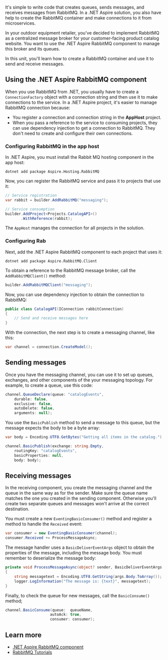 It's simple to write code that creates queues, sends messages, and receives messages from RabbitMQ. In a .NET Aspire solution, you also have help to create the RabbitMQ container and make connections to it from microservices.

In your outdoor equipment retailer, you've decided to implement RabbitMQ as a centralized message broker for your customer-facing product catalog website. You want to use the .NET Aspire RabbitMQ component to manage this broker and its queues.

In this unit, you'll learn how to create a RabbitMQ container and use it to send and receive messages.

## Using the .NET Aspire RabbitMQ component

When you use RabbitMQ from .NET, you usually have to create a `ConnectionFactory` object with a connection string and then use it to make connections to the service. In a .NET Aspire project, it's easier to manage RabbitMQ connection because:

- You register a connection and connection string in the **AppHost** project.
- When you pass a reference to the service to consuming projects, they can use dependency injection to get a connection to RabbitMQ. They don't need to create and configure their own connections.

### Configuring RabbitMQ in the app host

In .NET Aspire, you must install the Rabbit MQ hosting component in the app host:

```dotnetcli
dotnet add package Aspire.Hosting.RabbitMQ
```

Now, you can register the RabbitMQ service and pass it to projects that use it:

```csharp
// Service registration
var rabbit = builder.AddRabbitMQ("messaging");

// Service consumption
builder.AddProject<Projects.CatalogAPI>()
       .WithReference(rabbit);
```

The `AppHost` manages the connection for all projects in the solution.


### Configuring Rab

Next, add the .NET Aspire RabbitMQ component to each project that uses it:

```dotnetcli
dotnet add package Aspire.RabbitMQ.Client
```

To obtain a reference to the RabbitMQ message broker, call the `AddRabbitMQClient()` method:

```csharp
builder.AddRabbitMQClient("messaging");
```

Now, you can use dependency injection to obtain the connection to RabbitMQ:

```csharp
public class CatalogAPI(IConnection rabbitConnection)
{
    // Send and receive messages here
}
```

With the connection, the next step is to create a messaging channel, like this:

```csharp
var channel = connection.CreateModel();
```

## Sending messages

Once you have the messaging channel, you can use it to set up queues, exchanges, and other components of the your messaging topology. For example, to create a queue, use this code:

```csharp
channel.QueueDeclare(queue: "catalogEvents",
    durable: false,
    exclusive: false,
    autoDelete: false,
    arguments: null);
```

You use the `BasicPublish` method to send a message to this queue, but the message expects the body to be a byte array:

```csharp
var body = Encoding.UTF8.GetBytes("Getting all items in the catalog.");

channel.BasicPublish(exchange: string.Empty,
    routingKey: "catalogEvents",
    basicProperties: null,
    body: body);
```

## Receiving messages

In the receiving component, you create the messaging channel and the queue in the same way as for the sender. Make sure the queue name matches the one you created in the sending component. Otherwise you'll create two separate queues and messages won't arrive at the correct destination.

You must create a new `EventingBasicConsumer()` method and register a method to handle the `Received` event:

```csharp
var consumer = new EventingBasicConsumer(channel);
consumer.Received += ProcessMessageAsync;
```

The message handler uses a `BasicDeliverEventArgs` object to obtain the properties of the message, including the message body. You must remember to deserialize the message body:

```csharp
private void ProcessMessageAsync(object? sender, BasicDeliverEventArgs args)
{
    string messagetext = Encoding.UTF8.GetString(args.Body.ToArray());
    logger.LogInformation("The message is: {text}", messagetext);
}
```

Finally, to check the queue for new messages, call the `BasicConsume()` method;

```csharp
channel.BasicConsume(queue:  queueName,
                    autoAck: true, 
                    consumer: consumer);
```

## Learn more

- [.NET Aspire RabbitMQ component](/dotnet/aspire/messaging/rabbitmq-client-component)
- [RabbitMQ Tutorials](https://www.rabbitmq.com/tutorials)
